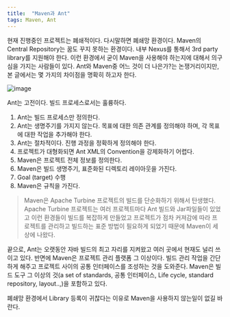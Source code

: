 ```yaml
---
title:  "Maven과 Ant"
tags: Maven, Ant
---
```


현재 진행중인 프로젝트는 폐쇄적이다. 다시말하면 폐쇄망 환경이다. Maven의 Central Repository는 꿈도 꾸지 못하는 환경이다. 내부 Nexus를 통해서 3rd party library를 지원해야 한다. 이런 환경에서 굳이 Maven을 사용해야 하는지에 대해서 의구심을 가지는 사람들이 있다. Ant와 Maven중 어느 것이 더 나은가?는 논쟁거리이지만, 본 글에서는 몇 가지의 차이점을 명확히 하고자 한다.

![image](https://user-images.githubusercontent.com/111643/115677682-b3f6a700-a38b-11eb-8c74-ba704cc6801f.png)

Ant는 고전이다. 빌드 프로세스로서는 훌륭하다.
1. Ant는 빌드 프로세스만 정의한다.
2. Ant는 생명주기를 가지지 않는다. 목표에 대한 의존 관계를 정의해야 하며, 각 목표에 대한 작업을 추가해야 한다.
3. Ant는 절차적이다. 진행 과정을 정확하게 정의해야 한다.
4. 프로젝트가 대형화되면 Ant XML의 Convention을 강제화하기 어렵다.
5. Maven은 프로젝트 전체 정보를 정의한다.
6. Maven은 빌드 생명주기, 표준화된 디렉토리 레이아웃을 가진다.
7. Goal (target) 수행
8. Maven은 규칙을 가진다.

> Maven은 Apache Turbine 프로젝트의 빌드를 단순화하기 위해서 탄생했다.
Apache Turbine 프로젝트는 여러 프로젝트마다 Ant 빌드와 Jar파일들이 있었고 이런 환경들이 빌드를 복잡하게 만들었고 프로젝트가 점차 커져감에 따라 프로젝트를 관리하고 빌드하는 표준 방법이 필요하게 되었기 때문에 Maven이 세상에 나왔다.

끝으로, Ant는 오랫동안 자바 빌드의 최고 자리를 지켜왔고 여러 곳에서 현재도 널리 쓰이고 있다. 반면에 Maven은 프로젝트 관리 플랫폼 그 이상이다. 빌드 관리 작업을 간단하게 해주고 프로젝트 사이의 공통 인터페이스를 조성하는 것을 도와준다. Maven은 빌드 도구 그 이상의 것(a set of standards, 공통 인터페이스, Life cycle, standard repository, layout..,)을 포함하고 있다.

폐쇄망 환경에서 Library 등록이 귀찮다는 이유로 Maven을 사용하지 않는일이 없길 바란다.
